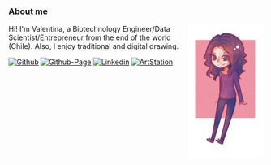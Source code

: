 ### About me

<img width="30%" align="right" alt="Github" src="avatar_vbfrenke.png" />

Hi! I'm Valentina, a Biotechnology Engineer/Data Scientist/Entrepreneur from the end of the world (Chile). Also, I enjoy traditional and digital drawing.

[![Github](https://img.shields.io/badge/-Github-9c2d4e?style=flat&logo=Github&logoColor=white)](https://github.com/vbfrenkel)
[![Github-Page](https://img.shields.io/badge/-Github_Page-9c2d4e?style=flat&logo=Github&logoColor=white)](https://bvfrenkel.github.io/)
[![Linkedin](https://img.shields.io/badge/-LinkedIn-9c2d4e?style=flat&logo=Linkedin&logoColor=white)](https://www.linkedin.com/in/valentina-frenkel/)
[![ArtStation](https://img.shields.io/badge/-Artstation-9c2d4e?style=flat&logo=Artstation&logoColor=white)](https://valen-art.artstation.com/)


